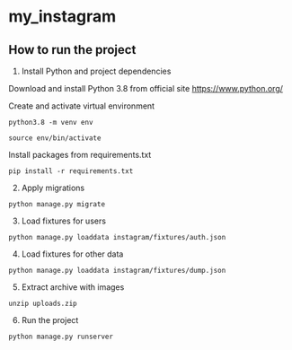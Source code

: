 # my_instagram
## How to run the project
1. Install Python and project dependencies

Download and install Python 3.8 from official site https://www.python.org/

Create and activate virtual environment
``` 
python3.8 -m venv env

source env/bin/activate
```
    
Install packages from requirements.txt
    
```
pip install -r requirements.txt
```

2. Apply migrations
```
python manage.py migrate
```
3. Load fixtures for users

```
python manage.py loaddata instagram/fixtures/auth.json 
```
4. Load fixtures for other data
    
```
python manage.py loaddata instagram/fixtures/dump.json
```
5. Extract archive with images
```
unzip uploads.zip
```
6. Run the project
```
python manage.py runserver
```
